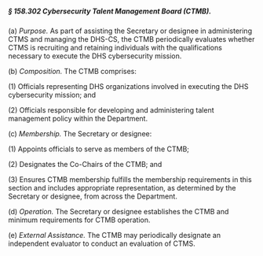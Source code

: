 ##### § 158.302 Cybersecurity Talent Management Board (CTMB). #####

(a) *Purpose.* As part of assisting the Secretary or designee in administering CTMS and managing the DHS-CS, the CTMB periodically evaluates whether CTMS is recruiting and retaining individuals with the qualifications necessary to execute the DHS cybersecurity mission.

(b) *Composition.* The CTMB comprises:

(1) Officials representing DHS organizations involved in executing the DHS cybersecurity mission; and

(2) Officials responsible for developing and administering talent management policy within the Department.

(c) *Membership.* The Secretary or designee:

(1) Appoints officials to serve as members of the CTMB;

(2) Designates the Co-Chairs of the CTMB; and

(3) Ensures CTMB membership fulfills the membership requirements in this section and includes appropriate representation, as determined by the Secretary or designee, from across the Department.

(d) *Operation.* The Secretary or designee establishes the CTMB and minimum requirements for CTMB operation.

(e) *External Assistance.* The CTMB may periodically designate an independent evaluator to conduct an evaluation of CTMS.